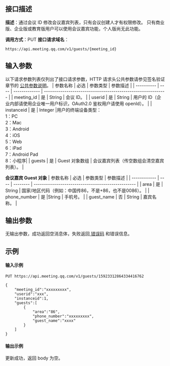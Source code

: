 ## 接口描述
**描述**：通过会议 ID 修改会议嘉宾列表，只有会议创建人才有权限修改。
<dx-alert infotype="notice" title="">
只有商业版、企业版或教育版用户可以使用会议嘉宾功能，个人版尚无此功能。
</dx-alert>

**调用方式**：PUT
**接口请求域名**：
```Plaintext
https://api.meeting.qq.com/v1/guests/{meeting_id}
```

## 输入参数
以下请求参数列表仅列出了接口请求参数，HTTP 请求头公共参数请参见签名验证章节的 [公共参数说明](https://cloud.tencent.com/document/product/1095/42413#.E5.85.AC.E5.85.B1.E5.8F.82.E6.95.B0)。
| 参数名称   | 必选 | 参数类型      | 参数描述                                                     |
| ---------- | ---- | ------------- | ------------------------------------------------------------ |
| meeting_id | 是   | String        | 会议 ID。                                                       |
| userid     | 是   | String        | 用户的 ID（企业内部请使用企业唯一用户标识，OAuth2.0 鉴权用户请使用 openId）。 |
| instanceid | 是   | Integer       |用户的终端设备类型：<br/>1：PC <br/>2：Mac<br/>3：Android <br/>4：iOS <br/>5：Web <br/>6：iPad <br/>7：Android Pad <br/>8：小程序|
| guests     | 是   | Guest 对象数组 | 会议嘉宾列表（传空数组会清空嘉宾列表）。                       |

**会议嘉宾 Guest 对象**
| 参数名称     | 必选 | 参数类型 | 参数描述                                           |
| ------------ | ---- | -------- | -------------------------------------------------- |
| area         | 是   | String  | 国家/地区代码（例如：中国传86，不是+86，也不是0086）。 |
| phone_number | 是   |String    | 手机号。                                             |
| guest_name   | 否   | String    | 嘉宾名称。                                           |


## 输出参数
无输出参数，成功返回空消息体，失败返回[ 错误码](https://cloud.tencent.com/document/product/1095/43704) 和错误信息。



## 示例
#### 输入示例
```plaintext
PUT https://api.meeting.qq.com/v1/guests/15923312864334416762

{
	"meeting_id":"xxxxxxxxx",
    "userid":"xxx",
    "instanceid":1,
    "guests":[
        {
            "area":"86",
            "phone_number":"xxxxxxxxx",
            "guest_name":"xxxx"
        }
    ]
}
```


#### 输出示例
更新成功，返回 body 为空。

